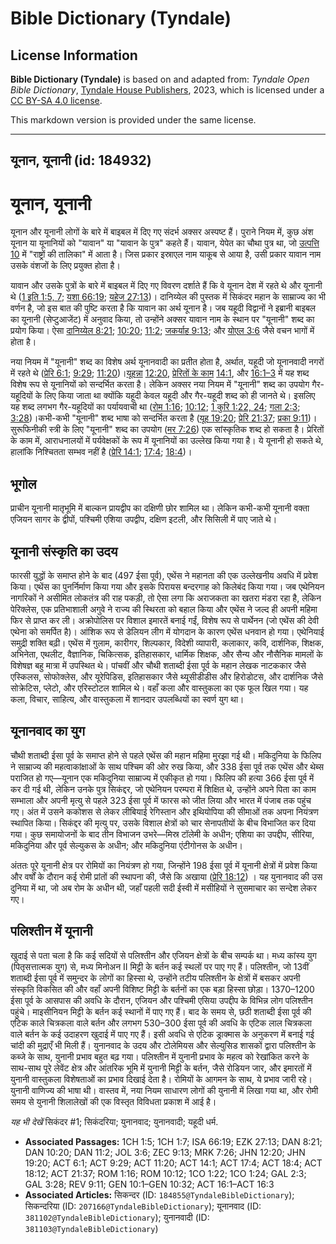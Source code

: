 # Bible Dictionary (Tyndale)

## License Information

**Bible Dictionary (Tyndale)** is based on and adapted from: _Tyndale Open Bible Dictionary_, [Tyndale House Publishers](https://tyndaleopenresources.com/), 2023, which is licensed under a [CC BY-SA 4.0 license](https://creativecommons.org/licenses/by-sa/4.0/legalcode.en).

This markdown version is provided under the same license.



--------------------------------

## यूनान, यूनानी (id: 184932)

यूनान, यूनानी
=============

यूनान और यूनानी लोगों के बारे में बाइबल में दिए गए संदर्भ अक्सर अस्पष्ट हैं। पुराने नियम में, कुछ अंश यूनान या यूनानियों को "यावान" या "यावान के पुत्र" कहते हैं। यावान, येपेत का चौथा पुत्र था, जो [उत्पत्ति 10](https://ref.ly/Gen10:1-Gen10:32) में "राष्ट्रों की तालिका" में आता है। जिस प्रकार इस्राएल नाम याकूब से आया है, उसी प्रकार यावान नाम उसके वंशजों के लिए प्रयुक्त होता है।

यावान और उसके पुत्रों के बारे में बाइबल में दिए गए विवरण दर्शाते हैं कि वे यूनान देश में रहते थे और यूनानी थे ([1 इति 1:5, 7](https://ref.ly/1Chr1:5,1Chr1:7); [यशा 66:19](https://ref.ly/Isa66:19); [यहेज 27:13](https://ref.ly/Ezek27:13))। दानिय्येल की पुस्तक में सिकंदर महान के साम्राज्य का भी वर्णन है, जो इस बात की पुष्टि करता है कि यावान का अर्थ यूनान है। जब यहूदी विद्वानों ने इब्रानी बाइबल का यूनानी (सेप्टुआजेंट) में अनुवाद किया, तो उन्होंने अक्सर यावान नाम के स्थान पर "यूनानी" शब्द का प्रयोग किया। ऐसा [दानिय्येल 8:21](https://ref.ly/Dan8:21); [10:20](https://ref.ly/Dan10:20); [11:2](https://ref.ly/Dan11:2); [जकर्याह 9:13](https://ref.ly/Zech9:13); और [योएल 3:6](https://ref.ly/Joel3:6) जैसे वचन भागों में होता है। 

नया नियम में "यूनानी" शब्द का विशेष अर्थ यूनानवादी का प्रतीत होता है, अर्थात, यहूदी जो यूनानवादी नगरों में रहते थे ([प्रेरि 6:1](https://ref.ly/Acts6:1); [9:29](https://ref.ly/Acts9:29); [11:20](https://ref.ly/Acts11:20))।[यूह](https://ref.ly/John12:20)[न्ना](https://ref.ly/John12:20) [12:20](https://ref.ly/John12:20), [प्रेरि](https://ref.ly/Acts14:1)[तों के काम](https://ref.ly/Acts14:1) [14:1](https://ref.ly/Acts14:1), और [16:1–3](https://ref.ly/Acts16:1-Acts16:3) में यह शब्द विशेष रूप से यूनानियों को सन्दर्भित करता है। लेकिन अक्सर नया नियम में "यूनानी" शब्द का उपयोग गैर\-यहूदियों के लिए किया जाता था क्योंकि यहूदी केवल यहूदी और गैर\-यहूदी शब्द को ही जानते थे। इसलिए यह शब्द लगभग गैर\-यहूदियों का पर्यायवाची था ([रोम 1:16](https://ref.ly/Rom1:16); [10:12](https://ref.ly/Rom10:12); [1 कुरि 1:22, 24](https://ref.ly/1Cor1:22,1Cor1:24); [गला 2:3](https://ref.ly/Gal2:3); [3:28](https://ref.ly/Gal3:28))।कभी\-कभी "यूनानी" शब्द भाषा को सन्दर्भित करता है ([यूह 19:20](https://ref.ly/John19:20); [प्रेरि 21:37](https://ref.ly/Acts21:37); [प्रका 9:11](https://ref.ly/Rev9:11))।सुरूफ‍िनीकी स्त्री के लिए "यूनानी" शब्द का उपयोग ([मर 7:26](https://ref.ly/Mark7:26)) एक सांस्कृतिक शब्द हो सकता है। प्रेरितों के काम में, आराधनालयों में पर्यवेक्षकों के रूप में यूनानियों का उल्लेख किया गया है। ये यूनानी हो सकते थे, हालांकि निश्चितता सम्भव नहीं है ([प्रेरि 14:1](https://ref.ly/Acts14:1); [17:4](https://ref.ly/Acts17:4); [18:4](https://ref.ly/Acts18:4))।

भूगोल
-----

प्राचीन यूनानी मातृभूमि में बाल्कन प्रायद्वीप का दक्षिणी छोर शामिल था। लेकिन कभी\-कभी यूनानी वक्ता एजियन सागर के द्वीपों, पश्चिमी एशिया उपद्वीप, दक्षिण इटली, और सिसिली में पाए जाते थे।

यूनानी संस्कृति का उदय
----------------------

फारसी युद्धों के समाप्त होने के बाद (497 ईसा पूर्व), एथेंस ने महानता की एक उल्लेखनीय अवधि में प्रवेश किया। एथेंस का पुनर्निर्माण किया गया और इसके पिरायस बन्दरगाह को किलेबंद किया गया। जब एथेनियन नागरिकों ने असीमित लोकतंत्र की राह पकड़ी, तो ऐसा लगा कि अराजकता का खतरा मंडरा रहा है, लेकिन पेरिक्लेस, एक प्रतिभाशाली अगुवे ने राज्य की स्थिरता को बहाल किया और एथेंस ने जल्द ही अपनी महिमा फिर से प्राप्त कर ली। अक्रोपोलिस पर विशाल इमारतें बनाई गईं, विशेष रूप से पार्थेनन (जो एथेंस की देवी एथेना को समर्पित है)। आंशिक रूप से डेलियन लीग में योगदान के कारण एथेंस धनवान हो गया। एथेनियाई समुद्री शक्ति बढ़ी। एथेंस में गुलाम, कारीगर, शिल्पकार, विदेशी व्यापारी, कलाकार, कवि, दार्शनिक, शिक्षक, अभिनेता, एथलीट, वैज्ञानिक, चिकित्सक, इतिहासकार, धार्मिक शिक्षक, और सैन्य और नौसैनिक मामलों के विशेषज्ञ बहु मात्रा में उपस्थित थे। पांचवीं और चौथी शताब्दी ईसा पूर्व के महान लेखक नाटककार जैसे एस्किलस, सोफोक्लेस, और यूरेपिडिस, इतिहासकार जैसे थ्यूसीडीडीस और हिरोडोटस, और दार्शनिक जैसे सोक्रेटिस, प्लेटो, और एरिस्टोटल शामिल थे। वहाँ कला और वास्तुकला का एक फूल खिल गया। यह कला, विचार, साहित्य, और वास्तुकला में शानदार उपलब्धियों का स्वर्ण युग था।

यूनानवाद का युग
---------------

चौथी शताब्दी ईसा पूर्व के समाप्त होने से पहले एथेंस की महान महिमा मुरझा गई थी। मकिदुनिया के फिलिप ने साम्राज्य की महत्वाकांक्षाओं के साथ पश्चिम की ओर रुख किया, और 338 ईसा पूर्व तक एथेंस और थेब्स पराजित हो गए—यूनान एक मकिदुनिया साम्राज्य में एकीकृत हो गया। फिलिप की हत्या 366 ईसा पूर्व में कर दी गई थी, लेकिन उनके पुत्र सिकंद्दर, जो एथेनियन परम्परा में शिक्षित थे, उन्होंने अपने पिता का काम सम्भाला और अपनी मृत्यु से पहले 323 ईसा पूर्व में फारस को जीत लिया और भारत में पंजाब तक पहुंच गए। अंत में उसने ककोशस से लेकर लीबियाई रेगिस्तान और इथियोपिया की सीमाओं तक अपना नियंत्रण स्थापित किया। सिकंद्दर की मृत्यु पर, उसके विशाल क्षेत्रों को चार सेनापतीयों के बीच विभाजित कर दिया गया। कुछ समायोजनों के बाद तीन विभाजन उभरे—मिस्र टॉलेमी के अधीन; एशिया का उपद्दीप, सीरिया, मकिदुनिया और पूर्व सेल्युकस के अधीन; और मकिदुनिया एंटीगोनस के अधीन।

अंततः पूरे यूनानी क्षेत्र पर रोमियों का नियंत्रण हो गया, जिन्होंने 198 ईसा पूर्व में यूनानी क्षेत्रों में प्रवेश किया और वर्षों के दौरान कई रोमी प्रांतों की स्थापना की, जैसे कि अखाया ([प्रेरि 18:12](https://ref.ly/Acts18:12)) । यह युनानवाद की उस दुनिया में था, जो अब रोम के अधीन थी, जहाँ पहली सदी ईस्वी में मसीहियों ने सुसमाचार का सन्देश लेकर गए। 

पलिश्तीन में यूनानी
-------------------

खुदाई से पता चला है कि कई सदियों से पलिश्तीन और एजियन क्षेत्रों के बीच सम्पर्क था। मध्य कांस्य युग (पितृसत्तात्मक युग) से, मध्य मिनोअन II मिट्टी के बर्तन कई स्थलों पर पाए गए हैं। पलिश्तीन, जो 13वीं शताब्दी ईसा पूर्व में समुन्दर के लोगों का हिस्सा थे, उन्होंने तटीय पलिश्तीन के क्षेत्रों में बसकर अपनी संस्कृति विकसित की और वहाँ अपनी विशिष्ट मिट्टी के बर्तनों का एक बड़ा हिस्सा छोड़ा। 1370–1200 ईसा पूर्व के आसपास की अवधि के दौरान, एजियन और पश्चिमी एसिया उपद्दीप के विभिन्न लोग पलिश्तीन पहुंचे। माइसीनियन मिट्टी के बर्तन कई स्थानों में पाए गए हैं। बाद के समय से, छठी शताब्दी ईसा पूर्व की एटिक काले चित्रकला वाले बर्तन और लगभग 530–300 ईसा पूर्व की अवधि के एटिक लाल चित्रकला वाले बर्तन के कई उदाहरण खुदाई में पाए गए हैं। इसी अवधि से एटिक ड्राक्मास के अनुकरण में बनाई गई चांदी की मुद्राएँ भी मिली हैं। युनानवाद के उदय और टोलेमियस और सेल्युसिड शासकों द्वारा पलिश्तीन के कब्जे के साथ, युनानी प्रभाव बहुत बढ़ गया। पलिश्तीन में युनानी प्रभाव के महत्व को रेखांकित करने के साथ\-साथ पूरे लेवेंट क्षेत्र और आंतरिक भूमि में युनानी मिट्टी के बर्तन, जैसे रोडियन जार, और इमारतों में युनानी वास्तुकला विशेषताओं का प्रभाव दिखाई देता है। रोमियों के आगमन के साथ, ये प्रभाव जारी रहे। युनानी वाणिज्य की भाषा थी। वास्तव में, नया नियम साधारण लोगों की युनानी में लिखा गया था, और रोमी समय से युनानी शिलालेखों की एक विस्तृत विविधता प्रकाश में आई है।

*यह भी देखें* सिकंदर \#1; सिकंदरिया; युनानवाद; युनानवादी; यहूदी धर्म.

* **Associated Passages:** 1CH 1:5; 1CH 1:7; ISA 66:19; EZK 27:13; DAN 8:21; DAN 10:20; DAN 11:2; JOL 3:6; ZEC 9:13; MRK 7:26; JHN 12:20; JHN 19:20; ACT 6:1; ACT 9:29; ACT 11:20; ACT 14:1; ACT 17:4; ACT 18:4; ACT 18:12; ACT 21:37; ROM 1:16; ROM 10:12; 1CO 1:22; 1CO 1:24; GAL 2:3; GAL 3:28; REV 9:11; GEN 10:1–GEN 10:32; ACT 16:1–ACT 16:3
* **Associated Articles:** सिकन्दर (ID: `184855@TyndaleBibleDictionary`); सिकन्दरिया (ID: `207166@TyndaleBibleDictionary`); यूनानवाद (ID: `381102@TyndaleBibleDictionary`); युनानवादी (ID: `381103@TyndaleBibleDictionary`)

